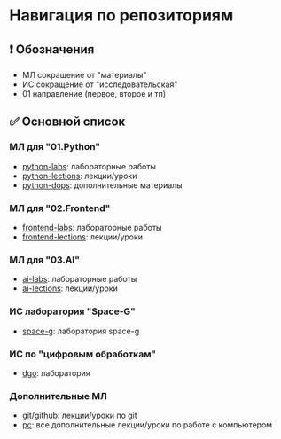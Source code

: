 # Навигация по репозиториям

## ❗️ Обозначения

- МЛ сокращение от "материалы"
- ИС сокращение от "исследовательская"
- 01 направление (первое, второе и тп)

## ✅ Основной список

### МЛ для "01.Python"
- [python-labs](https://github.com/SITj-Team/python-labs): лабораторные работы
- [python-lections](https://github.com/SITj-Team/python-lections): лекции/уроки
- [python-dops](https://): дополнительные материалы

### МЛ для "02.Frontend"
- [frontend-labs](https://github.com/SITj-Team/frontend-labs): лабораторные работы
- [frontend-lections](https://github.com/SITj-Team/frontend-lections): лекции/уроки

### МЛ для "03.AI"
- [ai-labs](https://github.com/SITj-Team/ai-labs): лабораторные работы
- [ai-lections](https://): лекции/уроки

### ИС лаборатория "Space-G"
- [space-g](https://github.com/SITj-Team/space-g): лаборатория space-g

### ИС по "цифровым обработкам"
- [dgo](https://github.com/SITj-Team/dgo): лаборатория

### Дополнительные МЛ
- [git/github](https://github.com/SITj-Team/git): лекции/уроки по git
- [pc](https://github.com/SITj-Team/pc): все дополнительные лекции/уроки по работе с компьютером
